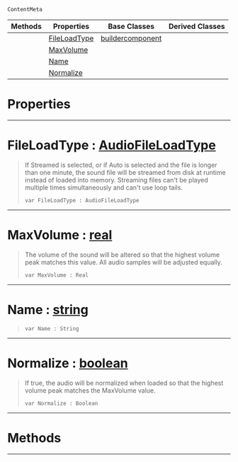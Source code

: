  `ContentMeta`

|Methods|Properties|Base Classes|Derived Classes|
|---|---|---|---|
| |[FileLoadType](soundbuilder.md#fileloadtype-zilch-engine)|[buildercomponent](buildercomponent.md)| |
| |[MaxVolume](soundbuilder.md#maxvolume-zilch-engine-do)| | |
| |[Name](soundbuilder.md#name-zilch-engine-documen)| | |
| |[Normalize](soundbuilder.md#normalize-zilch-engine-do)| | |


 #  Properties


---  
 #  FileLoadType : [AudioFileLoadType](../enum_reference.md#audiofileloadtype)

> If Streamed is selected, or if Auto is selected and the file is longer than one minute, the sound file will be streamed from disk at runtime instead of loaded into memory. Streaming files can't be played multiple times simultaneously and can't use loop tails.
> ```TS:Nada
> var FileLoadType : AudioFileLoadType


---  
 #  MaxVolume : [real](../nada_base_types/real.md)

> The volume of the sound will be altered so that the highest volume peak matches this value. All audio samples will be adjusted equally.
> ```TS:Nada
> var MaxVolume : Real


---  
 #  Name : [string](../nada_base_types/string.md)

> 
> ```TS:Nada
> var Name : String


---  
 #  Normalize : [boolean](../nada_base_types/boolean.md)

> If true, the audio will be normalized when loaded so that the highest volume peak matches the MaxVolume value.
> ```TS:Nada
> var Normalize : Boolean


---  
 #  Methods


---  
 

 